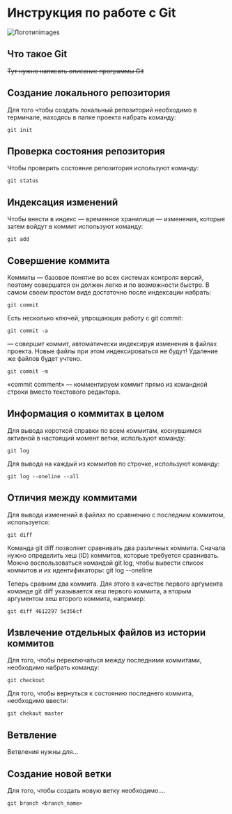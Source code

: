 # **Инструкция по работе с Git**

![Логотип](photo_2022-10-06_08-33-30.jpg)images

## Что такое Git

~~Тут нужно написать описание программы Git~~

## Создание локального репозитория

Для того чтобы создать локальный репозиторий необходимо в терминале, находясь в папке проекта набрать команду:

    git init

## Проверка состояния репозитория

Чтобы проверить состояние репозитория используют команду:

    git status

## Индексация изменений

Чтобы внести в индекс — временное хранилище — изменения, которые затем войдут в коммит используют команду:

    git add

## Cовершение коммита

Коммиты — базовое понятие во всех системах контроля версий, поэтому совершатся
он должен легко и по возможности быстро. В самом своем простом виде достаточно
после индексации набрать:

    git commit

Есть несколько ключей, упрощающих работу с git commit:

    git commit -a

— совершит коммит, автоматически индексируя изменения в файлах
проекта. Новые файлы при этом индексироваться не будут! Удаление же файлов
будет учтено.

    git commit -m

«commit comment» — комментируем коммит прямо из командной строки
вместо текстового редактора.

## Информация о коммитах в целом

 Для вывода короткой справки по всем
коммитам, коснувшимся активной в настоящий момент ветки, используют команду:

    git log

Для вывода на каждый из коммитов по строчке, используют команду:

    git log --oneline --all

## Отличия между коммитами

Для вывода изменений в файлах по сравнению с последним коммитом, используется:

    git diff

Команда git diff позволяет сравнивать два различных коммита. Сначала нужно определить хеш (ID) коммитов, которые требуется сравнивать. Можно воспользоваться командой git log, чтобы вывести список коммитов и их идентификаторы: git log --oneline

Теперь сравним два коммита. Для этого в качестве первого аргумента команде git diff указывается хеш первого коммита, а вторым аргументом хеш второго коммита, например:

    git diff 4612297 5e356cf

## Извлечение отдельных файлов из истории коммитов

Для того, чтобы переключаться между последними коммитами, необходимо набрать команду:

    git checkout

Для того, чтобы вернуться к состоянию последнего коммита, необходимо ввести:

    git chekaut master

## Ветвление

Ветвления нужны для...

## Создание новой ветки

Для того, чтобы создать новую ветку необходимо....

    git branch <branch_name>




